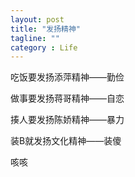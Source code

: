 ```yaml
---
layout: post
title: "发扬精神"
tagline: ""
category : Life
---
```



吃饭要发扬添萍精神——勤俭

做事要发扬蒋哥精神——自恋

揍人要发扬陈娇精神——暴力

装B就发扬文化精神——装傻

咳咳